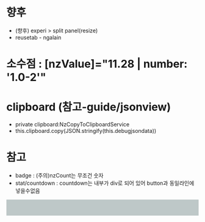 # 향후
- (향후) experi > split panel(resize)
- reusetab - ngalain

# 소수점 : [nzValue]="11.28 | number: '1.0-2'"

# clipboard (참고-guide/jsonview)
- private clipboard:NzCopyToClipboardService
- this.clipboard.copy(JSON.stringify(this.debugjsondata))


# 참고
- badge : (주의)nzCount는 무조건 숫자
- stat/countdown : countdown는 내부가 div로 되어 있어 button과 동일라인에 넣을수없음



<div style="background: rgb(190, 200, 200);padding: 26px 16px 16px;">
